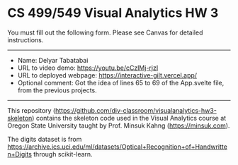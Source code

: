 # CS 499/549 Visual Analytics HW 3


You must fill out the following form. Please see Canvas for detailed instructions.

---
- Name: Delyar Tabatabai
- URL to video demo: https://youtu.be/cCzlMj-rjzI
- URL to deployed webpage: https://interactive-gilt.vercel.app/ 
- Optional comment: Got the idea of lines 65 to 69 of the App.svelte file, from the previous projects.

---

This repository (https://github.com/div-classroom/visualanalytics-hw3-skeleton) contains the skeleton code used in the Visual Analytics course at Oregon State University taught by Prof. Minsuk Kahng (https://minsuk.com).

The digits dataset is from https://archive.ics.uci.edu/ml/datasets/Optical+Recognition+of+Handwritten+Digits through scikit-learn.


